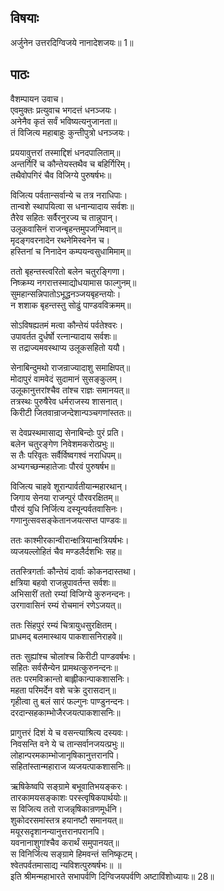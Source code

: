 ## विषयाः

अर्जुनेन उत्तरदिग्विजये नानादेशजयः॥ 1॥

## पाठः

वैशम्पायन उवाच।  
एवमुक्तः प्रत्युवाच भगदत्तं धनञ्जयः।  
अनेनैव कृतं सर्वं भविष्यत्यनुजानता॥  
तं विजित्य महाबाहुः कुन्तीपुत्रो धनञ्जयः।  

प्रययावुत्तरां तस्माद्दिशं धनदपालिताम्॥  
अन्तर्गिरिं च कौन्तेयस्तथैव च बहिर्गिरिम्।  
तथैवोपगिरं चैव विजिग्ये पुरुषर्षभः॥  

विजित्य पर्वतान्सर्वान्ये च तत्र नराधिपाः।  
तान्वशे स्थापयित्वा स धनान्यादाय सर्वशः॥  
तैरेव सहितः सर्वैरनुरज्य च तान्नुपान्।  
उलूकवासिनं राजन्बृहन्तमुपजग्मिवान्॥  
मृदङ्गवरनादेन रथनेमिस्वनेन च।  
हस्तिनां च निनादेन कम्पयन्वसुधामिमाम्॥  

ततो बृहन्तस्त्वरितो बलेन चतुरङ्गिणा।  
निष्क्रम्य नगरात्तस्माद्योधयामास फाल्गुनम्॥  
सुमहान्सन्निपातोऽभूद्धनञ्जयबृहन्तयोः।  
न शशाक बृहन्तस्तु सोढुं पाण्डवविक्रमम्॥  

सोऽविषह्यतमं मत्वा कौन्तेयं पर्वतेश्वरः।  
उपावर्तत दुर्धर्षो रत्नान्यादाय सर्वशः॥  
स तद्राज्यमवस्थाप्य उलूकसहितो ययौ।  

सेनाबिन्दुमथो राजन्राज्यादाशु समाक्षिपत्॥  
मोदापुरं वामवेदं सुदामानं सुसङ्कुलम्।  
उलूकानुत्तरांश्चैव तांश्च राज्ञः समानयत्॥  
तत्रस्थः पुरुषैरेव धर्मराजस्य शासनात्।  
किरीटी जितवान्राजन्देशान्पञ्चगणांस्ततः॥  

स देवप्रस्थमासाद्य सेनाबिन्दोः पुरं प्रति।  
बलेन चतुरङ्गेण निवेशमकरोत्प्रभुः॥  
स तैः परिवृतः सर्वैर्विष्वगश्वं नराधिपम्॥  
अभ्यगच्छन्महातेजाः पौरवं पुरुषर्षभ॥  

विजित्य चाहवे शूरान्पार्वतीयान्महारथान्।  
जिगाय सेनया राजन्पुरं पौरवरक्षितम्॥  
पौरवं युधि निर्जित्य दस्यून्पर्वतवासिनः।  
गणानुत्सवसङ्केतानजयत्सप्त पाण्डवः॥  

ततः काश्मीरकान्वीरान्क्षत्रियान्क्षत्रियर्षभः।  
व्यजयल्लोहितं चैव मण्डलैर्दशभिः सह॥  

ततस्त्रिगर्ताः कौन्तेयं दार्वाः कोकनदास्तथा।  
क्षत्रिया बहवो राजन्नुपावर्तन्त सर्वशः॥  
अभिसारीं ततो रम्यां विजिग्ये कुरुनन्दनः।  
उरगावासिनं रम्यं रोचमानं रणेऽजयत्॥  

ततः सिंहपुरं रम्यं चित्रायुधसुरक्षितम्।  
प्राधमद् बलमास्थाय पाकशासनिराहवे॥  

ततः सुह्यांश्च चोलांश्च किरीटी पाण्डवर्षभः।  
सहितः सर्वसैन्येन प्रामथत्कुरुनन्दनः॥  
ततः परमविक्रान्तो बाह्लीकान्पाकशासनिः।  
महता परिमर्देन वशे चक्रे दुरासदान्॥  
गृहीत्वा तु बलं सारं फल्गुनः पाण्डुनन्दनः।  
दरदान्सहकाम्भोजैरजयत्पाकशासनिः॥  

प्रागुत्तरं दिशं ये च वसन्त्याश्रित्य दस्यवः।  
निवसन्ति वने ये च तान्सर्वानजयत्प्रभुः॥  
लोहान्परमकाम्भोजानृषिकानुत्तरानपि।  
सहितांस्तान्महाराज व्यजयत्पाकशासनिः॥  

ऋषिकेष्वपि सङ्ग्रामे बभूवातिभयङ्करः।  
तारकामयसङ्काशः परस्त्वृषिकपार्थयोः॥  
स विजित्य ततो राजन्नृषिकान्रणमूर्धनि।  
शुकोदरसमांस्तत्र हयानष्टौ समानयत्॥  
मयूरसदृशानन्यानुत्तरानपरानपि।  
यवनानाशुगांश्चैव करार्थं समुपानयत्॥  
स विनिर्जित्य सङ्ग्रामे हिमवन्तं सनिष्कृटम्।  
श्वेतपर्वतमासाद्य न्यविशत्पुरुषर्षभः॥ ॥  
इति श्रीमन्महाभारते सभापर्वणि दिग्विजयपर्वणि अष्टाविंशोध्यायः॥ 28॥

